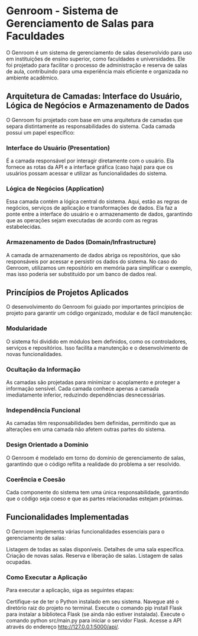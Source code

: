 # Genroom - Sistema de Gerenciamento de Salas para Faculdades
O Genroom é um sistema de gerenciamento de salas desenvolvido para uso em instituições de ensino superior, como faculdades e universidades. Ele foi projetado para facilitar o processo de administração e reserva de salas de aula, contribuindo para uma experiência mais eficiente e organizada no ambiente acadêmico.

## Arquitetura de Camadas: Interface do Usuário, Lógica de Negócios e Armazenamento de Dados
O Genroom foi projetado com base em uma arquitetura de camadas que separa distintamente as responsabilidades do sistema. Cada camada possui um papel específico:
### Interface do Usuário (Presentation)
É a camada responsável por interagir diretamente com o usuário. Ela fornece as rotas da API e a interface gráfica (caso haja) para que os usuários possam acessar e utilizar as funcionalidades do sistema.
### Lógica de Negócios (Application)
Essa camada contém a lógica central do sistema. Aqui, estão as regras de negócios, serviços de aplicação e transformações de dados. Ela faz a ponte entre a interface do usuário e o armazenamento de dados, garantindo que as operações sejam executadas de acordo com as regras estabelecidas.
### Armazenamento de Dados (Domain/Infrastructure)
A camada de armazenamento de dados abriga os repositórios, que são responsáveis por acessar e persistir os dados do sistema. No caso do Genroom, utilizamos um repositório em memória para simplificar o exemplo, mas isso poderia ser substituído por um banco de dados real.

## Princípios de Projetos Aplicados
O desenvolvimento do Genroom foi guiado por importantes princípios de projeto para garantir um código organizado, modular e de fácil manutenção:
### Modularidade
O sistema foi dividido em módulos bem definidos, como os controladores, serviços e repositórios. Isso facilita a manutenção e o desenvolvimento de novas funcionalidades.
### Ocultação da Informação
As camadas são projetadas para minimizar o acoplamento e proteger a informação sensível. Cada camada conhece apenas a camada imediatamente inferior, reduzindo dependências desnecessárias.
### Independência Funcional
As camadas têm responsabilidades bem definidas, permitindo que as alterações em uma camada não afetem outras partes do sistema.
### Design Orientado a Domínio
O Genroom é modelado em torno do domínio de gerenciamento de salas, garantindo que o código reflita a realidade do problema a ser resolvido.
### Coerência e Coesão
Cada componente do sistema tem uma única responsabilidade, garantindo que o código seja coeso e que as partes relacionadas estejam próximas.

## Funcionalidades Implementadas
O Genroom implementa várias funcionalidades essenciais para o gerenciamento de salas:

Listagem de todas as salas disponíveis.
Detalhes de uma sala específica.
Criação de novas salas.
Reserva e liberação de salas.
Listagem de salas ocupadas.

### Como Executar a Aplicação
Para executar a aplicação, siga as seguintes etapas:

Certifique-se de ter o Python instalado em seu sistema.
Navegue até o diretório raiz do projeto no terminal.
Execute o comando pip install Flask para instalar a biblioteca Flask (se ainda não estiver instalada).
Execute o comando python src/main.py para iniciar o servidor Flask.
Acesse a API através do endereço http://127.0.0.1:5000/api/.
